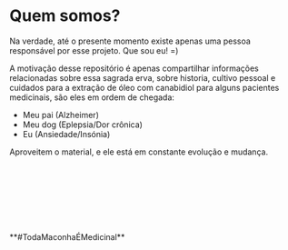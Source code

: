 # Quem somos?

Na verdade, até o presente momento existe apenas uma pessoa responsável por esse projeto. Que sou eu! =) 

A motivação desse repositório é apenas compartilhar informações relacionadas sobre essa sagrada erva, sobre historia, cultivo pessoal e cuidados para a extração de óleo com canabidiol para alguns pacientes medicinais, são eles em ordem de chegada:

- Meu pai (Alzheimer)
- Meu dog (Eplepsia/Dor crônica)
- Eu (Ansiedade/Insónia)

Aproveitem o material, e ele está em constante evolução e mudança.


<br/>
<br/>
<br/>
<br/>
<br/>
<br/>
<br/>
**#TodaMaconhaÉMedicinal**

<!-- Sou brasileiro, tenho uma história de um pouco mais de uma década com essa planta. Mas antes disso era totalmente Anti-Drogas, recriminava, era ignorante sobre o assunto e tinha pouco ou nenhum conhecimento sobre e por isso passava falsas informações vinda de mídia sensacionalista e políticas preconceituosas.

Com a entrada na faculdade e conhecendo outras pessoas, saindo da bolha e conhecendo mais a verdade sobre as coisas, comecei pelo óbvio, a porta de entrada de todas as drogas: **o ALCOOL** e logo após o cigarro, com o alcool o nível de socialização aumenta bastante, situações gerais se tornam engraçadas e aceptividade a outras situações parecem ser mais inofensivas. E infelizmente o acesso é distribuído em larga escala e mesmo com um certo "controle", visivelmente o estrago ainda 

Comecei o uso de forma "recreativa", mas logo percebi que não era apenas recreativa, era também terapêutica e medicinal. Pois com o passar do tempo, comecei a refletir mais sobre a vida, sobre a existência, sobre a fé, e também sobre certo e errado com outra visão.. Visão aquela de quem passou de um extremo para outro. E viu a quantidade de falta de informação, mentiras, opniões baseadas em preconceitos de forma estrutural e viu que tinha que mudar, que tinha que ser diferente, que do jeito atual não é bom para nenhuma sociedade. -->